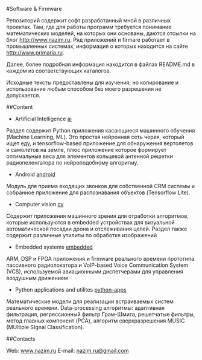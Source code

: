 
#Software & Firmware

Репозиторий содержит софт разработанный мной в различных проектах. Там, где для работы программ требуется понимание математических моделей, на которых они основаны, даются отсылки на блог http://www.nazim.ru. Ряд приложений и firmare работает в промышленных системах, информация о которых находится на сайте http://www.primaria.ru.

Далее, более подробная информация находится в файлах README.md в каждом из соответствующих каталогов.

Исходные тексты предоставлены для изучения; но копирование и использование любым способом без моего разрешения не допускается.

##Content

* Artificial Intelligence [ai](ai)

Раздел содержит Python приложения касающиеся машинного обучения (Machine Learning, ML). Это простая нейронная сеть червя, который ищет еду, и tensorflow-based приложение для обнаружения вертолетов и самолетов на земле, плюс приложение которое формирует оптимальные веса для элементов кольцевой антенной решетки радиопеленгатора по нейроподобному алгоритму.

* Android [android](android)

Модуль для приема входящих звонков для собственной CRM системы и собранное приложение для распознавания объектов (Tensorflow Lite).

* Computer vision [cv](cv)

Содержит приложения машинного зрения для отработки алгоритмов, которые используются в embedded устройствах для визуальной автоматической посадки дрона и отслеживания целей. Раздел также содержит различные утилиты по обработке изображений

* Embedded systems [embedded](embedded)

ARM, DSP и FPGA приложения и firmware реального времени прототипа пассивного радиолокатора и VoIP-based Voice Communication System (VCS), используемой авиационными диспетчерами для управления воздушным движением

* Python applications and utilites [python-apps](python-apps)

Математические модели для реализации встраиваемых систем реального времени. Data-processing алгоритмы: адаптивная фильтрация, регрессионный фильтр Грам-Шмита, решетчатые фильтры, метод главных компонент (PCA), алгоритм сверхразрешения MUSIC (MUltiple SIgnal Classification).

##Contacts

Web: www.nazim.ru
E-mail: nazim.ru@gmail.com
